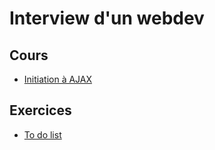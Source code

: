 # Interview d'un webdev

## Cours
- [Initiation à AJAX](Javascript05-AJAX.pdf)

## Exercices
- [To do list](todolist.md)

